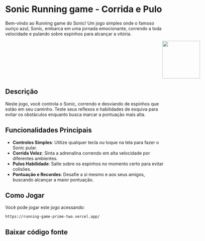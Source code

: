 # Sonic Running game - Corrida e Pulo

Bem-vindo ao Running game do Sonic! Um jogo simples onde o famoso ouriço azul, Sonic, embarca em uma jornada emocionante, correndo a toda velocidade e pulando sobre espinhos para alcançar a vitória.

<img src="https://running-game-prime-two.vercel.app/assets/sonic-running.gif" style="height: 120px; left: 500px; position: relative;" />

## Descrição

Neste jogo, você controla o Sonic, correndo e desviando de espinhos que estão em seu caminho. Teste seus reflexos e habilidades de esquiva para evitar os obstáculos enquanto busca marcar a pontuação mais alta.

## Funcionalidades Principais

- **Controles Simples**: Utilize qualquer tecla ou toque na tela para fazer o Sonic pular.
- **Corrida Veloz**: Sinta a adrenalina correndo em alta velocidade por diferentes ambientes.
- **Pulos Habilidade**: Salte sobre os espinhos no momento certo para evitar colisões.
- **Pontuação e Recordes**: Desafie a si mesmo e aos seus amigos, buscando alcançar a maior pontuação.

## Como Jogar

Você pode jogar este jogo acessando:
```text
https://running-game-prime-two.vercel.app/
```

## Baixar código fonte

